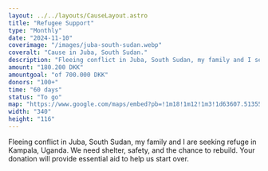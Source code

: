 ```yaml
---
layout: ../../layouts/CauseLayout.astro
title: "Refugee Support"
type: "Monthly"
date: "2024-11-10"
coverimage: "/images/juba-south-sudan.webp"
coveralt: "Cause in Juba, South Sudan."
description: "Fleeing conflict in Juba, South Sudan, my family and I seek refuge in a safer place."
amount: "180.200 DKK"
amountgoal: "of 700.000 DKK"
donors: "100+"
time: "60 days"
status: "To go"
map: "https://www.google.com/maps/embed?pb=!1m18!1m12!1m3!1d63607.513557773316!2d31.535989438976706!3d4.860690149376981!2m3!1f0!2f0!3f0!3m2!1i1024!2i768!4f13.1!3m3!1m2!1s0x1712804abcf3b5f9%3A0xd89839286346c433!2sJuba%2C%20Sydsudan!5e0!3m2!1sda!2sdk!4v1734000073794!5m2!1sda!2sdk"
width: "340"
height: "116"
---
```

<!-- Definerer metadata med Frontmatter til dynamisk integrering i 'CauseLayout.astro' -->

Fleeing conflict in Juba, South Sudan, my family and I are seeking refuge in Kampala, Uganda. We need shelter, safety, and the chance to rebuild. Your donation will provide essential aid to help us start over.